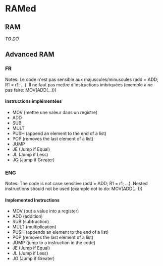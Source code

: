 # RAMed

## RAM
*TO DO*


## Advanced RAM

### FR

Notes:
Le code n'est pas sensible aux majuscules/minuscules (add = ADD; R1 = r1; ...).
Il ne faut pas mettre d'instructions imbriquées (exemple à ne pas faire: MOV(ADD(...)))

#### Instructions implémentées
- MOV (mettre une valeur dans un registre)
- ADD
- SUB
- MULT
- PUSH (append an element to the end of a list)
- POP (removes the last element of a list)
- JUMP
- JE (Jump if Equal)
- JL (Jump if Less)
- JG (Jump if Greater)


### ENG

Notes:
The code is not case sensitive (add = ADD; R1 = r1; ...).
Nested instructions should not be used (example not to do: MOV(ADD(...)))

#### Implemented Instructions
- MOV (put a value into a register)
- ADD (addition)
- SUB (subtraction)
- MULT (multiplication)
- PUSH (appends an element to the end of a list)
- POP (removes the last element of a list)
- JUMP (jump to a instruction in the code)
- JE (Jump if Equal)
- JL (Jump if Less)
- JG (Jump if Greater)